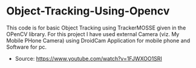# Object-Tracking-Using-Opencv

This code is for basic Object Tracking using TrackerMOSSE given in the OPenCV library.
For this project I have used external Camera (viz. My Mobile PHone Camera) using DroidCam Application for mobile phone and Software for pc.

* Source: https://www.youtube.com/watch?v=1FJWXOO1SRI

